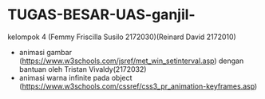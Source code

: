 # TUGAS-BESAR-UAS-ganjil-
kelompok 4 (Femmy Friscilla Susilo 2172030)(Reinard David 2172010)
* animasi gambar (https://www.w3schools.com/jsref/met_win_setinterval.asp) dengan bantuan oleh Tristan Vivaldy(2172032)
* animasi warna infinite pada object (https://www.w3schools.com/cssref/css3_pr_animation-keyframes.asp)

